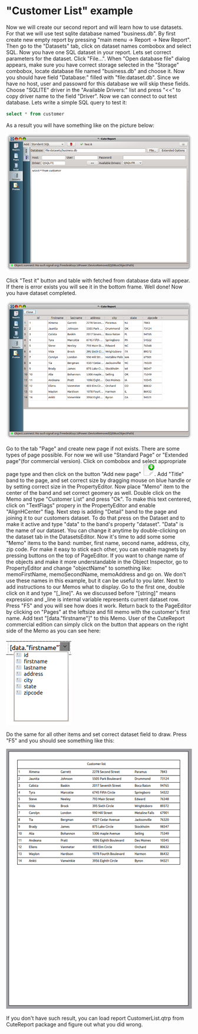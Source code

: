 "Customer List" example
====

Now we will create our second report and will learn how to use datasets. For that we will use test sqlite database named "business.db".
By first create new empty report by pressing "main menu -> Report -> New Report". Then go to the "Datasets" tab, click on dataset names combobox and select SQL. Now you have one SQL dataset in your report. Lets set correct parameters for the dataset. Click "File...". When "Open database file" dialog appears, make sure you have correct storage selected in the "Storage" combobox, locate database file named "business.db" and choose it. Now you should have field "Database:" filled with "file:dataset.db". Since we have no host, user and passowrd for this database we will skip these fields. Choose "SQLITE" driver in the "Available Drivers:" list and press "<<" to copy driver name to the field "Driver". Now we can connect to out test database. Lets write a simple SQL query to test it:

```sql
select * from customer
```

As a result you will have something like on the picture below:

![sqldataset_helper]

Click "Test it" button and table with fetched from database data will appear. If there is error exists you will see it in the bottom frame. Well done! Now you have dataset completed.

![sqldataset_data]


Go to the tab "Page" and create new page if not exists. There are some types of page possible. For now we will use "Standard Page" or "Extended page"(for commercial version). Click on combobox and select appropriate page type and then click on the button "Add new page" ![AddNewPageButton]. Add "Title" band to the page, and set correct size by dragging mouse on blue handle or by setting correct size in the PropertyEditor. Now place "Memo" item to the center of the band and set correct geomery as well. Double click on the Memo and type "Customer List" and press "Ok". To make this text centered, click on "TextFlags" propery in the PropertyEditor and enable "AlignHCenter" flag. Next step is adding "Detail" band to the page and joining it to our customers dataset. To do that press on the Dataset and to make it active and type "data" to the band's property "dataset". "Data" is the name of our dataset. You can change it anytime by double-clicking on the dataset tab in the DatasetsEditor. Now it's time to add some some "Memo" items to the band: number, first name, second name, address, city, zip code. For make it easy to stick each other, you can enable magnets by pressing buttons on the top of PageEditor. If you want to change name of the objects and make it more understandable in the Object Inspector, go to PropertyEditor and change "objectName" to something like: memoFirstName, memoSecondName, memoAddress and go on. We don't use these names in this example, but it can be useful to you later. Next to add instructions to our Memos what to display. Go to the first one, double click on it and type "[_line]". As we discussed before "[string]" means expression and _line is internal variable represents current dataset row. Press "F5" and you will see how does it work. Return back to the PageEditor by clicking on "Pages" at the leftsize and fill memo with the customer's first name. Add text "[data."firstname"]" to this Memo. User of the CuteReport commercial edition can simply click on the button that appears on the right side of the Memo as you can see here: 

![MemoDropDown]

Do the same for all other items and set correct dataset field to draw. Press "F5" and you should see something like this:

![CustomerList1]

If you don't have such result, you can load report CustomerList.qtrp from CuteReport package and figure out what you did wrong.



[AddNewPageButton]:../images/add_new_page_button.png
[sqldataset_helper]:../images/sqldataset_helper.png
[sqldataset_data]:../images/sqldataset_data.png
[MemoDropDown]:../images/memo_dropdown.png
[CustomerList1]:../images/customerlist_1.png

